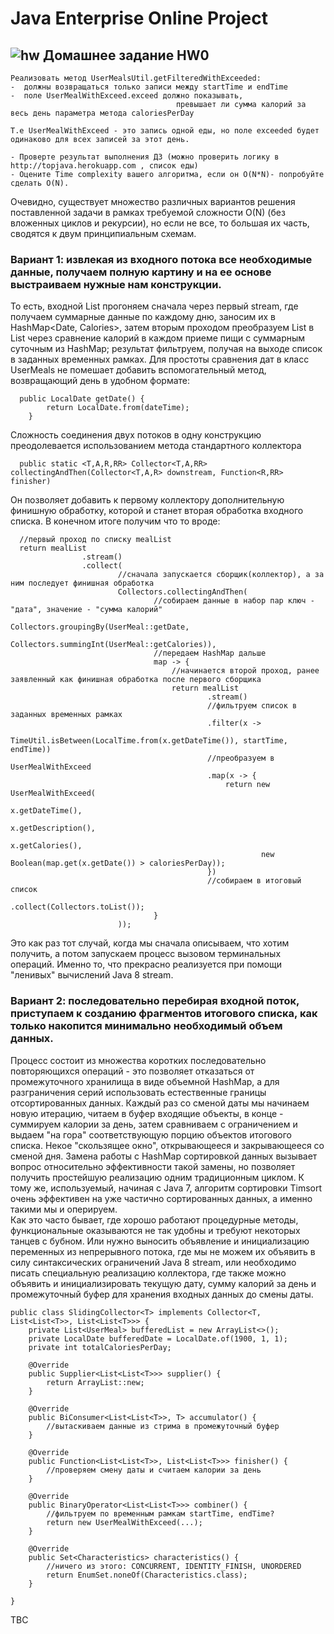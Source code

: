 Java Enterprise Online Project 
===============================

## ![hw](https://cloud.githubusercontent.com/assets/13649199/13672719/09593080-e6e7-11e5-81d1-5cb629c438ca.png) Домашнее задание HW0
```
Реализовать метод UserMealsUtil.getFilteredWithExceeded:
-  должны возвращаться только записи между startTime и endTime 
-  поле UserMealWithExceed.exceed должно показывать, 
                                     превышает ли сумма калорий за весь день параметра метода caloriesPerDay  
        
Т.е UserMealWithExceed - это запись одной еды, но поле exceeded будет одинаково для всех записей за этот день.
    
- Проверте результат выполнения ДЗ (можно проверить логику в http://topjava.herokuapp.com , список еды)
- Оцените Time complexity вашего алгоритма, если он O(N*N)- попробуйте сделать O(N).
```
Очевидно, существует множество различных вариантов решения поставленной задачи в рамках требуемой сложности O(N) (без вложенных циклов и рекурсии), но если не все, то большая их часть, сводятся к двум принципиальным схемам.
### Вариант 1: извлекая из входного потока все необходимые данные, получаем полную картину и на ее основе выстраиваем нужные нам конструкции.
  То есть, входной List<UserMeals> прогоняем сначала через первый stream, где получаем суммарные данные по каждому дню, заносим их в HashMap<Date, Calories>, затем вторым проходом преобразуем List<UserMeals> в List<UserMealWithExceed> через сравнение калорий в каждом приеме пищи с суммарным суточным из HashMap; результат фильтруем, получая на выходе список в заданных временных рамках.
  Для простоты сравнения дат в класс UserMeals не помешает добавить вспомогательный метод, возвращающий день в удобном формате:
```
  public LocalDate getDate() {
        return LocalDate.from(dateTime);
    }
```
  Сложность соединения двух потоков в одну конструкцию преодолевается использованием метода стандартного коллектора 
```
  public static <T,A,R,RR> Collector<T,A,RR> collectingAndThen(Collector<T,A,R> downstream, Function<R,RR> finisher)
```
Он позволяет добавить к первому коллектору дополнительную финишную обработку, которой и станет вторая обработка входного списка. В конечном итоге получим что то вроде:
```
  //первый проход по списку mealList
  return mealList
                .stream()
                .collect(
                        //сначала запускается сборщик(коллектор), а за ним последует финишная обработка
                        Collectors.collectingAndThen(
                                //собираем данные в набор пар ключ - "дата", значение - "сумма калорий"
                                Collectors.groupingBy(UserMeal::getDate,
                                        Collectors.summingInt(UserMeal::getCalories)),
                                //передаем HashMap дальше
                                map -> {
                                    //начинается второй проход, ранее заявленный как финишная обработка после первого сборщика
                                    return mealList
                                            .stream()
                                            //фильтруем список в заданных временных рамках
                                            .filter(x ->
                                                    TimeUtil.isBetween(LocalTime.from(x.getDateTime()), startTime, endTime))
                                            //преобразуем в UserMealWithExceed
                                            .map(x -> {
                                                return new UserMealWithExceed(
                                                        x.getDateTime(),
                                                        x.getDescription(),
                                                        x.getCalories(),
                                                        new Boolean(map.get(x.getDate()) > caloriesPerDay));
                                            })
                                            //собираем в итоговый список
                                            .collect(Collectors.toList());
                                }
                        ));
```
  Это как раз тот случай, когда мы сначала описываем, что хотим получить, а потом запускаем процесс вызовом терминальных операций. Именно то, что прекрасно реализуется при помощи "ленивых" вычислений Java 8 stream.

### Вариант 2: последовательно перебирая входной поток, приступаем к созданию фрагментов итогового списка, как только накопится минимально необходимый объем данных. 
  Процесс состоит из множества коротких последовательно повторяющихся операций - это позволяет отказаться от промежуточного хранилища в виде объемной HashMap, а для разграничения серий использовать естественные границы отсортированных данных. Каждый раз со сменой даты мы начинаем новую итерацию, читаем в буфер входящие объекты, в конце - суммируем калории за день, затем сравниваем с ограничением и выдаем "на гора" соответствующую порцию объектов итогового списка. Некое "скользящее окно", открывающееся и закрывающееся со сменой дня. Замена работы с HashMap сортировкой данных вызывает вопрос относительно эффективности такой замены, но позволяет получить простейшую реализацию одним традиционным циклом. К тому же, используемый, начиная с Java 7, алгоритм сортировки Timsort очень эффективен на уже частично сортированных данных, а именно такими мы и оперируем.<br>
  Как это часто бывает, где хорошо работают процедурные методы, функциональные оказываются не так удобны и требуют некоторых танцев с бубном. Или нужно выносить объявление и инициализацию переменных из непрерывного потока, где мы не можем их объявить в силу синтаксических ограничений Java 8 stream, или необходимо писать специальную реализацию коллектора, где также можно объявить и инициализировать текущую дату, сумму калорий за день и промежуточный буфер для хранения входных данных до смены даты.

```
public class SlidingCollector<T> implements Collector<T, List<List<T>>, List<List<T>>> {
    private List<UserMeal> bufferedList = new ArrayList<>();
    private LocalDate bufferedDate = LocalDate.of(1900, 1, 1);
    private int totalCaloriesPerDay;

    @Override
    public Supplier<List<List<T>>> supplier() {
        return ArrayList::new;
    }

    @Override
    public BiConsumer<List<List<T>>, T> accumulator() {
        //вытаскиваем данные из стрима в промежуточный буфер
    }
    
    @Override
    public Function<List<List<T>>, List<List<T>>> finisher() {
        //проверяем смену даты и считаем калории за день
    }
    
    @Override
    public BinaryOperator<List<List<T>>> combiner() {
        //фильтруем по временным рамкам startTime, endTime?
        return new UserMealWithExceed(...);
    }

    @Override
    public Set<Characteristics> characteristics() {
        //ничего из этого: CONCURRENT, IDENTITY_FINISH, UNORDERED 
        return EnumSet.noneOf(Characteristics.class);
    }
    
}
```

TBC
